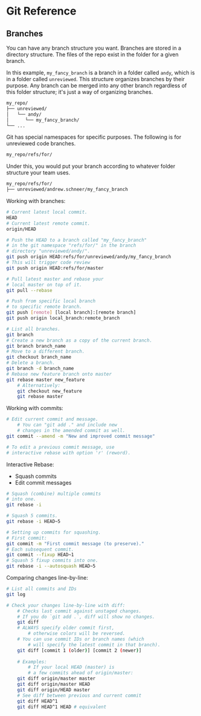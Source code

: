 # Git Reference

## Branches

You can have any branch structure you want. Branches are stored in a directory structure. The files of the repo exist in the folder for a given branch.

In this example, `my_fancy_branch` is a branch in a folder called `andy`, which is in a folder called `unreviewed`. This structure organizes branches by their purpose. Any branch can be merged into any other branch regardless of this folder structure; it's just a way of organizing branches.

```txt
my_repo/
├── unreviewed/
│   └── andy/
│      └── my_fancy_branch/
└── ...
```

Git has special namespaces for specific purposes. The following is for unreviewed code branches.

```bash
my_repo/refs/for/
```

Under this, you would put your branch according to whatever folder structure your team uses.

```bash
my_repo/refs/for/
├── unreviewed/andrew.schneer/my_fancy_branch
```

Working with branches:

```bash
# Current latest local commit.
HEAD
# Current latest remote commit.
origin/HEAD

# Push the HEAD to a branch called "my_fancy_branch"
# in the git namespace "refs/for/" in the branch
# directory "unreviewed/andy/".
git push origin HEAD:refs/for/unreviewed/andy/my_fancy_branch
# This will trigger code review
git push origin HEAD:refs/for/master

# Pull latest master and rebase your
# local master on top of it.
git pull --rebase

# Push from specific local branch
# to specific remote branch.
git push [remote] [local branch]:[remote branch]
git push origin local_branch:remote_branch

# List all branches.
git branch
# Create a new branch as a copy of the current branch.
git branch branch_name
# Move to a different branch.
git checkout branch_name
# Delete a branch.
git branch -d branch_name
# Rebase new feature branch onto master
git rebase master new_feature
	# Alternatively:
	git checkout new_feature
	git rebase master
```

Working with commits:

```bash
# Edit current commit and message.
	# You can "git add ." and include new
	# changes in the amended commit as well.
git commit --amend -m "New and improved commit message"

# To edit a previous commit message, use
# interactive rebase with option 'r' (reword).
```

Interactive Rebase:
- Squash commits
- Edit commit messages

```bash
# Squash (combine) multiple commits
# into one.
git rebase -i

# Squash 5 commits.
git rebase -i HEAD~5

# Setting up commits for squashing.
# First commit:
git commit -m "First commit message (to preserve)."
# Each subsequent commit.
git commit --fixup HEAD~1
# Squash 5 fixup commits into one.
git rebase -i --autosquash HEAD~5
```

Comparing changes line-by-line:

```bash
# List all commits and IDs
git log

# Check your changes line-by-line with diff:
	# Checks last commit against unstaged changes.
	# If you do `git add .`, diff will show no changes.
	git diff
	# ALWAYS specify older commit first,
		# otherwise colors will be reversed.
	# You can use commit IDs or branch names (which
		# will specify the latest commit in that branch).
	git diff [commit 1 (older)] [commit 2 (newer)]
	
	# Examples:
		# If your local HEAD (master) is
		# a few commits ahead of origin/master:
	git diff origin/master master
	git diff origin/master HEAD
	git diff origin/HEAD master
	# See diff between previous and current commit
	git diff HEAD^1
	git diff HEAD^1 HEAD # equivalent
```